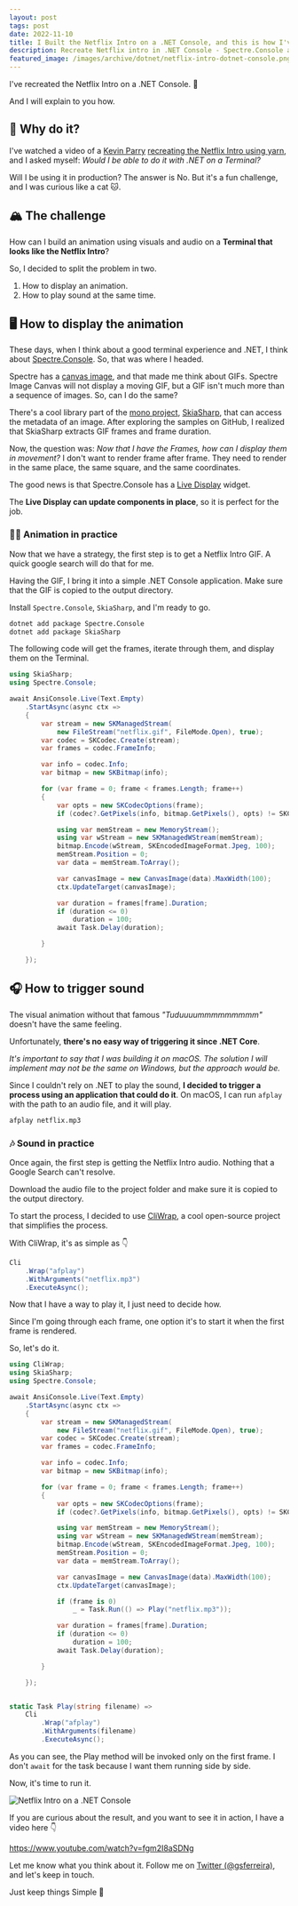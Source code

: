 ```yaml
---
layout: post
tags: post
date: 2022-11-10
title: I Built the Netflix Intro on a .NET Console, and this is how I've done it
description: Recreate Netflix intro in .NET Console - Spectre.Console animations, SkiaSharp GIF processing, and terminal graphics programming.
featured_image: /images/archive/dotnet/netflix-intro-dotnet-console.png
---
```


I've recreated the Netflix Intro on a .NET Console. 🤯

And I will explain to you how.

## 🧐 Why do it?

I've watched a video of a [Kevin Parry](https://www.youtube.com/c/kevinparry) [recreating the Netflix Intro using yarn](https://www.youtube.com/watch?v=M1qj21eBzNc), and I asked myself: _Would I be able to do it with .NET on a Terminal?_

Will I be using it in production? The answer is No.
But it's a fun challenge, and I was curious like a cat 🐱.

## 🏔 The challenge

How can I build an animation using visuals and audio on a **Terminal that looks like the Netflix Intro**?

So, I decided to split the problem in two.

1.  How to display an animation.
2.  How to play sound at the same time.

## 🖥 How to display the animation

These days, when I think about a good terminal experience and .NET, I think about [Spectre.Console](https://spectreconsole.net/). So, that was where I headed.

Spectre has a [canvas image](https://spectreconsole.net/widgets/canvas-image), and that made me think about GIFs. Spectre Image Canvas will not display a moving GIF, but a GIF isn't much more than a sequence of images. So, can I do the same?

There's a cool library part of the [mono project](https://www.mono-project.com/), [SkiaSharp](https://github.com/mono/SkiaSharp), that can access the metadata of an image. After exploring the samples on GitHub, I realized that SkiaSharp extracts GIF frames and frame duration.

Now, the question was: _Now that I have the Frames, how can I display them in movement?_ I don't want to render frame after frame. They need to render in the same place, the same square, and the same coordinates.

The good news is that Spectre.Console has a [Live Display](https://spectreconsole.net/live/live-display) widget.

The **Live Display can update components in place**, so it is perfect for the job.

### 👨‍🎨 Animation in practice

Now that we have a strategy, the first step is to get a Netflix Intro GIF. A quick google search will do that for me.

Having the GIF, I bring it into a simple .NET Console application. Make sure that the GIF is copied to the output directory.

Install `Spectre.Console`, `SkiaSharp`, and I'm ready to go.

```bash
dotnet add package Spectre.Console
dotnet add package SkiaSharp
```

The following code will get the frames, iterate through them, and display them on the Terminal.

```csharp
using SkiaSharp;
using Spectre.Console;

await AnsiConsole.Live(Text.Empty)
    .StartAsync(async ctx =>
    {
        var stream = new SKManagedStream(
            new FileStream("netflix.gif", FileMode.Open), true);
        var codec = SKCodec.Create(stream);
        var frames = codec.FrameInfo;

        var info = codec.Info;
        var bitmap = new SKBitmap(info);

        for (var frame = 0; frame < frames.Length; frame++)
        {
            var opts = new SKCodecOptions(frame);
            if (codec?.GetPixels(info, bitmap.GetPixels(), opts) != SKCodecResult.Success) continue;

            using var memStream = new MemoryStream();
            using var wStream = new SKManagedWStream(memStream);
            bitmap.Encode(wStream, SKEncodedImageFormat.Jpeg, 100);
            memStream.Position = 0;
            var data = memStream.ToArray();

            var canvasImage = new CanvasImage(data).MaxWidth(100);
            ctx.UpdateTarget(canvasImage);

            var duration = frames[frame].Duration;
            if (duration <= 0)
                duration = 100;
            await Task.Delay(duration);

        }

    });
```

## 🎧 How to trigger sound

The visual animation without that famous _"Tuduuuummmmmmmmm"_ doesn't have the same feeling.

Unfortunately, **there's no easy way of triggering it since .NET Core**.

_It's important to say that I was building it on macOS. The solution I will implement may not be the same on Windows, but the approach would be._

Since I couldn't rely on .NET to play the sound, **I decided to trigger a process using an application that could do it**. On macOS, I can run `afplay` with the path to an audio file, and it will play.

```bash
afplay netflix.mp3
```

### 🎶 Sound in practice

Once again, the first step is getting the Netflix Intro audio. Nothing that a Google Search can't resolve.

Download the audio file to the project folder and make sure it is copied to the output directory.

To start the process, I decided to use [CliWrap](https://github.com/Tyrrrz/CliWrap), a cool open-source project that simplifies the process.

With CliWrap, it's as simple as 👇

```csharp
Cli
    .Wrap("afplay")
    .WithArguments("netflix.mp3")
    .ExecuteAsync();
```

Now that I have a way to play it, I just need to decide how.

Since I'm going through each frame, one option it's to start it when the first frame is rendered.

So, let's do it.

```csharp
using CliWrap;
using SkiaSharp;
using Spectre.Console;

await AnsiConsole.Live(Text.Empty)
    .StartAsync(async ctx =>
    {
        var stream = new SKManagedStream(
            new FileStream("netflix.gif", FileMode.Open), true);
        var codec = SKCodec.Create(stream);
        var frames = codec.FrameInfo;

        var info = codec.Info;
        var bitmap = new SKBitmap(info);

        for (var frame = 0; frame < frames.Length; frame++)
        {
            var opts = new SKCodecOptions(frame);
            if (codec?.GetPixels(info, bitmap.GetPixels(), opts) != SKCodecResult.Success) continue;

            using var memStream = new MemoryStream();
            using var wStream = new SKManagedWStream(memStream);
            bitmap.Encode(wStream, SKEncodedImageFormat.Jpeg, 100);
            memStream.Position = 0;
            var data = memStream.ToArray();

            var canvasImage = new CanvasImage(data).MaxWidth(100);
            ctx.UpdateTarget(canvasImage);

            if (frame is 0)
                _ = Task.Run(() => Play("netflix.mp3"));

            var duration = frames[frame].Duration;
            if (duration <= 0)
                duration = 100;
            await Task.Delay(duration);

        }

    });


static Task Play(string filename) =>
    Cli
        .Wrap("afplay")
        .WithArguments(filename)
        .ExecuteAsync();
```

As you can see, the Play method will be invoked only on the first frame. I don't `await` for the task because I want them running side by side.

Now, it's time to run it.

![Netflix Intro on a .NET Console](/images/archive/dotnet/netflix-intro-dotnet-console.png)

If you are curious about the result, and you want to see it in action, I have a video here 👇

https://www.youtube.com/watch?v=fgm2I8aSDNg

Let me know what you think about it. Follow me on [Twitter (@gsferreira)](https://twitter.com/gsferreira), and let's keep in touch.

Just keep things Simple 🌱
